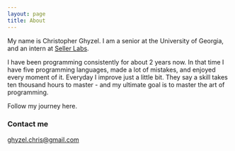 ```yaml
---
layout: page
title: About
---
```


My name is Christopher Ghyzel. I am a senior at the University of Georgia, and an intern at [Seller Labs](http://sellerlabs.com). 

I have been programming consistently for about 2 years now. In that time I have five programming languages, made a lot of mistakes, and enjoyed every moment of it. Everyday I improve just a little bit. They say a skill takes ten thousand hours to master - and my ultimate goal is to master the art of programming.

Follow my journey here.

### Contact me

[ghyzel.chris@gmail.com](mailto:ghyzel.chris@gmai.com)
